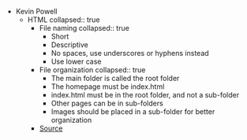 - Kevin Powell
	- HTML
	  collapsed:: true
		- File naming
		  collapsed:: true
			- Short
			- Descriptive
			- No spaces, use underscores or hyphens instead
			- Use lower case
		- File organization
		  collapsed:: true
			- The main folder is called the root folder
			- The homepage must be index.html
			- index.html must be in the root folder, and not a sub-folder
			- Other pages can be in sub-folders
			- Images should be placed in a sub-folder for better organization
		- [Source](https://scrimba.com/html-css-crash-course-c02l)